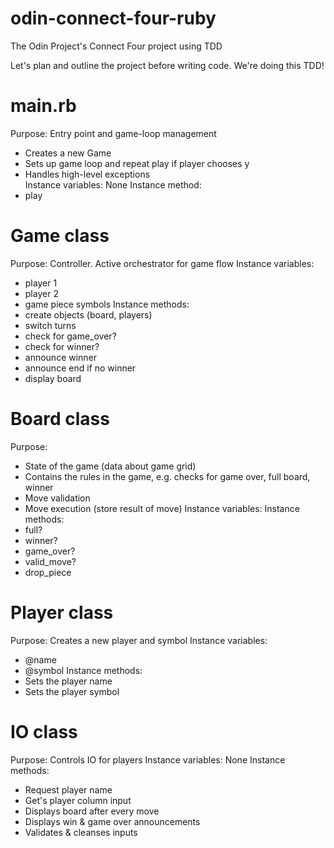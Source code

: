 # odin-connect-four-ruby
The Odin Project's Connect Four project using TDD


Let's plan and outline the project before writing code.
We're doing this TDD!

# main.rb 
Purpose: Entry point and game-loop management
- Creates a new Game
- Sets up game loop and repeat play if player chooses y
- Handles high-level exceptions  
Instance variables: None
Instance method: 
- play

# Game class
Purpose: Controller. Active orchestrator for game flow
Instance variables: 
- player 1
- player 2
- game piece symbols
Instance methods: 
- create objects (board, players)
- switch turns
- check for game_over?
- check for winner?
- announce winner
- announce end if no winner
- display board

# Board class
Purpose: 
- State of the game (data about game grid)
- Contains the rules in the game, e.g. checks
for game over, full board, winner
- Move validation
- Move execution (store result of move)
Instance variables: 
Instance methods: 
- full?
- winner?
- game_over?
- valid_move?
- drop_piece

# Player class
Purpose: Creates a new player and symbol
Instance variables: 
- @name
- @symbol
Instance methods:
- Sets the player name
- Sets the player symbol 

# IO class
Purpose: Controls IO for players
Instance variables: None
Instance methods: 
- Request player name
- Get's player column input
- Displays board after every move
- Displays win & game over announcements
- Validates & cleanses inputs
